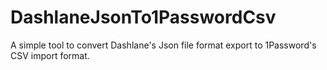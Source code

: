 # DashlaneJsonTo1PasswordCsv
A simple tool to convert Dashlane's Json file format export to 1Password's CSV import format.
